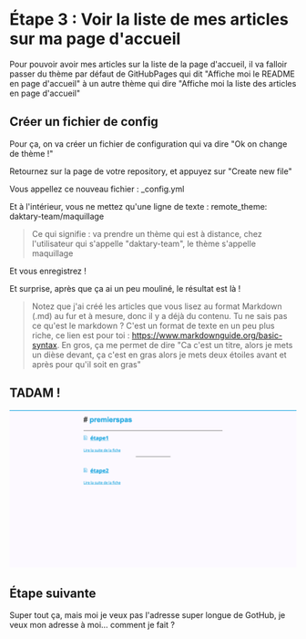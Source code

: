 # Étape 3 : Voir la liste de mes articles sur ma page d'accueil

Pour pouvoir avoir mes articles sur la liste de la page d'accueil, il va falloir passer du thème par défaut de GitHubPages qui dit "Affiche moi le README en page d'accueil" à un autre thème qui dire "Affiche moi la liste des articles en page d'accueil"

## Créer un fichier de config

Pour ça, on va créer un fichier de configuration qui va dire "Ok on change de thème !"

Retournez sur la page de votre repository, et appuyez sur "Create new file"

Vous appellez ce nouveau fichier : _config.yml

Et à l'intérieur, vous ne mettez qu'une ligne de texte : remote_theme: daktary-team/maquillage

> Ce qui signifie : va prendre un thème qui est à distance, chez l'utilisateur qui s'appelle "daktary-team", le thème s'appelle maquillage


Et vous enregistrez !

Et surprise, après que ça ai un peu mouliné, le résultat est là !
> Notez que j'ai créé les articles que vous lisez au format Markdown (.md) au fur et à mesure, donc il y a déjà du contenu. Tu ne sais pas ce qu'est le markdown ? C'est un format de texte en un peu plus riche, ce lien est pour toi : https://www.markdownguide.org/basic-syntax. En gros, ça me permet de dire "Ca c'est un titre, alors je mets un dièse devant, ça c'est en gras alors je mets deux étoiles avant et après pour qu'il soit en gras"

## TADAM ! 

![Capture d'écran de mon site avec daktary et la liste des articles](./monsiteavecdaktary.png)

## Étape suivante

Super tout ça, mais moi je veux pas l'adresse super longue de GotHub, je veux mon adresse à moi… comment je fait ?
